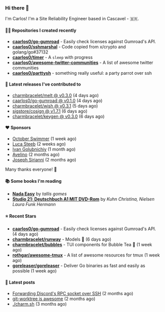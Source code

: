 ### Hi there 👋

I'm Carlos! I'm a Site Reliability Engineer based in Cascavel - 🇧🇷.

#### 👨‍💻 Repositories I created recently
- **[caarlos0/go-gumroad](https://github.com/caarlos0/go-gumroad)** - Easily check licenses against Gumroad&#39;s API.
- **[caarlos0/sshmarshal](https://github.com/caarlos0/sshmarshal)** - Code copied from x/crypto and golang/go#37132
- **[caarlos0/timer](https://github.com/caarlos0/timer)** - A `sleep` with progress
- **[caarlos0/awesome-twitter-communities](https://github.com/caarlos0/awesome-twitter-communities)** - A list of awesome twitter communities
- **[caarlos0/parttysh](https://github.com/caarlos0/parttysh)** - something really useful: a party parrot over ssh

#### 🚀 Latest releases I've contributed to


- [charmbracelet/melt @ v0.3.0](https://github.com/charmbracelet/melt/releases/tag/v0.3.0) (4 days ago)
- [caarlos0/go-gumroad @ v0.1.0](https://github.com/caarlos0/go-gumroad/releases/tag/v0.1.0) (4 days ago)
- [charmbracelet/wish @ v0.3.1](https://github.com/charmbracelet/wish/releases/tag/v0.3.1) (5 days ago)
- [sigstore/cosign @ v1.7.1](https://github.com/sigstore/cosign/releases/tag/v1.7.1) (6 days ago)
- [charmbracelet/keygen @ v0.3.0](https://github.com/charmbracelet/keygen/releases/tag/v0.3.0) (6 days ago)

#### ❤️ Sponsors
- [October Swimmer](https://github.com/octoberswimmer) (1 week ago)
- [Luca Steeb](https://github.com/steebchen) (2 weeks ago)
- [Ivan Golubnichiy](https://github.com/h1kkan) (1 month ago)
- [Avelino](https://github.com/avelino) (2 months ago)
- [Joseph Sirianni](https://github.com/jsirianni) (2 months ago)

Many thanks everyone! 🙏

#### 📚 Some books I'm reading
- **[Nada Easy](https://www.goodreads.com/book/show/36041615-nada-easy)** by _tallis gomes_
- **[Studio 21: Deutschbuch A1 MIT DVD-Rom](https://www.goodreads.com/book/show/25495148-studio-21)** by _Kuhn Christina, Nielsen Laura Funk Hermann_

#### ⭐ Recent Stars


- **[caarlos0/go-gumroad](https://github.com/caarlos0/go-gumroad)** - Easily check licenses against Gumroad&#39;s API. (4 days ago)
- **[charmbracelet/runway](https://github.com/charmbracelet/runway)** - Models 📸 (6 days ago)
- **[charmbracelet/bubbles](https://github.com/charmbracelet/bubbles)** - TUI components for Bubble Tea 🍡 (1 week ago)
- **[rothgar/awesome-tmux](https://github.com/rothgar/awesome-tmux)** - A list of awesome resources for tmux (1 week ago)
- **[goreleaser/goreleaser](https://github.com/goreleaser/goreleaser)** - Deliver Go binaries as fast and easily as possible (1 week ago)

#### 📄 Latest posts
- [Forwarding Discord&#39;s RPC socket over SSH](https://carlosbecker.com/posts/discord-rpc-ssh/) (2 months ago)
- [git-worktree is awesome](https://carlosbecker.com/posts/git-worktrees/) (2 months ago)
- [./charm.sh](https://carlosbecker.com/posts/charm/) (3 months ago)
